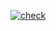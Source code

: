 [![check](https://github.com/viktor-dnk/viktor-dnk.github.io/actions/workflows/main.yml/badge.svg)](https://github.com/viktor-dnk/viktor-dnk.github.io/actions/workflows/main.yml)
